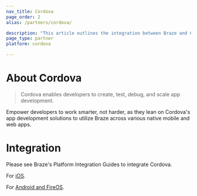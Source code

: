 ```yaml
---
nav_title: Cordova
page_order: 2
alias: /partners/cordova/

description: "This article outlines the integration between Braze and Cordova, which enables developers to create, test, debug, and scale app development."
page_type: partner
platform: cordova

---
```


# About Cordova

> Cordova enables developers to create, test, debug, and scale app development.

Empower developers to work smarter, not harder, as they lean on Cordova's app development solutions to utilize Braze across various native mobile and web apps.

# Integration

Please see Braze's Platform Integration Guides to integrate Cordova.

For [iOS]({{site.baseurl}}/developer_guide/platform_integration_guides/cordova/initial_sdk_setup/ios/).

For [Android and FireOS]({{site.baseurl}}/developer_guide/platform_integration_guides/cordova/initial_sdk_setup/android/).

